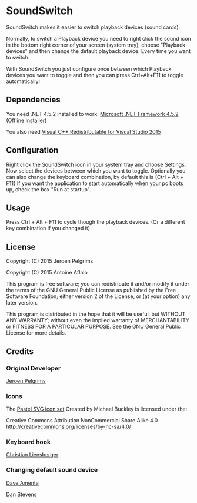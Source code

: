# SoundSwitch
SoundSwitch makes it easier to switch playback devices (sound cards).

Normally, to switch a Playback device you need to right click the sound icon in the bottom right corner of your screen (system tray),
choose "Playback devices" and then change the default playback device.
Every time you want to switch.

With SoundSwitch you just configure once between which Playback devices you want to toggle and then you can press Ctrl+Alt+F11 to toggle automatically!

## Dependencies
You need .NET 4.5.2 installed to work: [Microsoft .NET Framework 4.5.2 (Offline Installer)](https://www.microsoft.com/en-us/download/details.aspx?id=42642) 

You also need [Visual C++ Redistributable for Visual Studio 2015](https://www.microsoft.com/en-us/download/details.aspx?id=48145)

## Configuration
Right click the SoundSwitch icon in your system tray and choose Settings.
Now select the devices between which you want to toggle.
Optionally you can also change the keyboard combination, by default this is {Ctrl + Alt + F11}
If you want the application to start automatically when your pc boots up, check the box "Run at startup".

## Usage
Press Ctrl + Alt + F11 to cycle though the playback devices.
(Or a different key combination if you changed it)

## License

Copyright (C) 2015 Jeroen Pelgrims

Copyright (C) 2015 Antoine Aflalo

This program is free software; you can redistribute it and/or
modify it under the terms of the GNU General Public License
as published by the Free Software Foundation; either version 2
of the License, or (at your option) any later version.

This program is distributed in the hope that it will be useful,
but WITHOUT ANY WARRANTY; without even the implied warranty of
MERCHANTABILITY or FITNESS FOR A PARTICULAR PURPOSE.  See the
GNU General Public License for more details.

## Credits

### Original Developer
[Jeroen Pelgrims](http://jeroenpelgrims.be)

### Icons
The [Pastel SVG icon set](https://codefisher.org/pastel-svg/) Created by Michael Buckley is licensed under the:

Creative Commons Attribution NonCommercial Share Alike 4.0
http://creativecommons.org/licenses/by-nc-sa/4.0/ 

### Keyboard hook
[Christian Liensberger](http://www.liensberger.it/web/blog/?p=207)

### Changing default sound device
[Dave Amenta](http://www.daveamenta.com/2011-05/programmatically-or-command-line-change-the-default-sound-playback-device-in-windows-7/)

[Dan Stevens](https://github.com/DanStevens)
